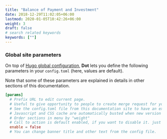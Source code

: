 ```yaml
---
title: "Balance of Payment and Investment"
date: 2018-12-29T11:02:05+06:00
lastmod: 2020-01-05T10:42:26+06:00
weight: 3
draft: false
# search related keywords
keywords: [""]
---
```


### Global site parameters

On top of [Hugo global configuration](https://gohugo.io/overview/configuration/), **Dot** lets you define the following parameters in your `config.toml` (here, values are default).

Note that some of these parameters are explained in details in other sections of this documentation.

```toml
[params]
  # Prefix URL to edit current page. 
  # Useful to give opportunity to people to create merge request for your doc.
  # See the config.toml file from this documentation site to have an example.
  # Javascript and CSS cache are automatically busted when new version of site is generated. 
  # Order sections in menu by "weight"
  # Call to action is default enabled, if you want to disable it. just change the 
  enable = false
  # You can change banner title and other text from the config file.
```
